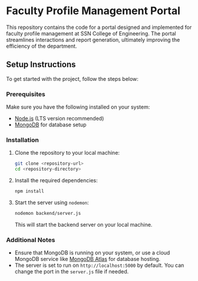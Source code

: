 # Faculty Profile Management Portal

This repository contains the code for a portal designed and implemented for faculty profile management at SSN College of Engineering. The portal streamlines interactions and report generation, ultimately improving the efficiency of the department.

## Setup Instructions

To get started with the project, follow the steps below:

### Prerequisites

Make sure you have the following installed on your system:

- [Node.js](https://nodejs.org/) (LTS version recommended)
- [MongoDB](https://www.mongodb.com/try/download/community) for database setup

### Installation

1. Clone the repository to your local machine:

    ```bash
    git clone <repository-url>
    cd <repository-directory>
    ```

2. Install the required dependencies:

    ```bash
    npm install
    ```

3. Start the server using `nodemon`:

    ```bash
    nodemon backend/server.js
    ```

    This will start the backend server on your local machine.

### Additional Notes

- Ensure that MongoDB is running on your system, or use a cloud MongoDB service like [MongoDB Atlas](https://www.mongodb.com/cloud/atlas) for database hosting.
- The server is set to run on `http://localhost:5000` by default. You can change the port in the `server.js` file if needed.
